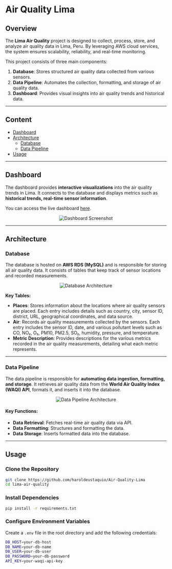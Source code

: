 # Air Quality Lima

## Overview

The **Lima Air Quality** project is designed to collect, process, store, and analyze air quality data in Lima, Peru. By leveraging AWS cloud services, the system ensures scalability, reliability, and real-time monitoring. 

This project consists of three main components:
1. **Database**: Stores structured air quality data collected from various sensors.
2. **Data Pipeline**: Automates the collection, formatting, and storage of air quality data.
3. **Dashboard**: Provides visual insights into air quality trends and historical data.

---

## Content

- [Dashboard](#dashboard)
- [Architecture](#architecture)
  - [Database](#database)
  - [Data Pipeline](#data-pipeline)
- [Usage](#usage)

---

## Dashboard

The dashboard provides **interactive visualizations** into the air quality trends in Lima. It connects to the database and displays metrics such as **historical trends, real-time sensor information**.

You can access the live dashboard [here](https://acortar.link/xXBReb).

<p align="center">
    <img src="https://github.com/user-attachments/assets/09a76a18-0758-4607-b940-09ed7af3d605" alt="Dashboard Screenshot">
</p>


---

## Architecture

### Database

The database is hosted on **AWS RDS (MySQL)** and is responsible for storing all air quality data. It consists of tables that keep track of sensor locations and recorded measurements.

<p align="center">
    <img src="https://github.com/user-attachments/assets/e6408af8-7cd7-4581-bcbe-9987d4058335" alt="Database Architecture">
</p>

**Key Tables:**

- **Places**: Stores information about the locations where air quality sensors are placed. Each entry includes details such as country, city, sensor ID, district, URL, geographical coordinates, and data source.
- **Air**: Records air quality measurements collected by the sensors. Each entry includes the sensor ID, date, and various pollutant levels such as CO, NO₂, O₃, PM10, PM2.5, SO₂, humidity, pressure, and temperature.
- **Metric Description**: Provides descriptions for the various metrics recorded in the air quality measurements, detailing what each metric represents.

---

### Data Pipeline

The data pipeline is responsible for **automating data ingestion, formatting, and storage**. It retrieves air quality data from the **World Air Quality Index (WAQI) API**, formats it, and inserts it into the database.

<p align="center">
    <img src="https://github.com/user-attachments/assets/acb4aead-e449-4caf-a516-a0b3c774f111" alt="Data Pipeline Architecture">
</p>

#### Key Functions:
- **Data Retrieval**: Fetches real-time air quality data via API.
- **Data Formatting**: Structures and formatting the data.
- **Data Storage**: Inserts formatted data into the database.

---

## Usage

### Clone the Repository
```bash
git clone https://github.com/haroldeustaquio/Air-Quality-Lima
cd lima-air-quality
```

### Install Dependencies

```bash
pip install -r requirements.txt
```

### Configure Environment Variables

Create a ``.env`` file in the root directory and add the following credentials:

```bash
DB_HOST=your-db-host
DB_NAME=your-db-name
DB_USER=your-db-user
DB_PASSWORD=your-db-password
API_KEY=your-waqi-api-key
```

